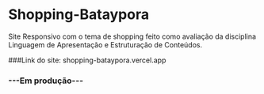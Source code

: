 # Shopping-Bataypora
Site Responsivo com o tema de shopping feito como avaliação da disciplina Linguagem de Apresentação e Estruturação de Conteúdos.

###Link do site: shopping-bataypora.vercel.app

### ---Em produção---